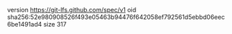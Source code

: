 version https://git-lfs.github.com/spec/v1
oid sha256:52e980908526f493e05463b94476f642058ef792561d5ebbd06eec6be1491ad4
size 317
